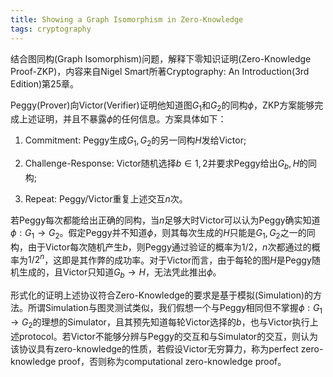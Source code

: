 ```yaml
---
title: Showing a Graph Isomorphism in Zero-Knowledge
tags: cryptography
---
```


结合图同构(Graph Isomorphism)问题，解释下零知识证明(Zero-Knowledge Proof-ZKP)，内容来自Nigel Smart所著Cryptography: An Introduction(3rd Edition)第25章。

Peggy(Prover)向Victor(Verifier)证明他知道图$G_1$和$G_2$的同构$\phi$，ZKP方案能够完成上述证明，并且不暴露$\phi$的任何信息。方案具体如下：

1. Commitment: Peggy生成$G_1,G_2$的另一同构$H$发给Victor;

2. Challenge-Response: Victor随机选择$b\in{1,2}$并要求Peggy给出$G_b,H$的同构;

3. Repeat: Peggy/Victor重复上述交互$n$次。

若Peggy每次都能给出正确的同构，当$n$足够大时Victor可以认为Peggy确实知道$\phi:G_1\rightarrow G_2$。假定Peggy并不知道$\phi$，则其每次生成的$H$只能是$G_1,G_2$之一的同构，由于Victor每次随机产生$b$，则Peggy通过验证的概率为$1/2$，$n$次都通过的概率为$1/{2^n}$，这即是其作弊的成功率。对于Victor而言，由于每轮的图$H$是Peggy随机生成的，且Victor只知道$G_b\rightarrow H$，无法凭此推出$\phi$。

形式化的证明上述协议符合Zero-Knowledge的要求是基于模拟(Simulation)的方法。所谓Simulation与图灵测试类似，我们假想一个与Peggy相同但不掌握$\phi:G_1\rightarrow G_2$的理想的Simulator，且其预先知道每轮Victor选择的$b$，也与Victor执行上述protocol。若Victor不能够分辨与Peggy的交互和与Simulator的交互，则认为该协议具有zero-knowledge的性质，若假设Victor无穷算力，称为perfect zero-knowledge proof，否则称为computational zero-knowledge proof。

